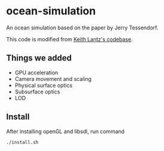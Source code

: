 # ocean-simulation

An ocean simulation based on the paper by Jerry Tessendorf. 

This code is modified from [Keith Lantz's codebase](https://github.com/klantz81/ocean-simulation).

## Things we added

- GPU acceleration
- Camera movement and scaling
- Physical surface optics
- Subsurface optics
- LOD

## Install 
After installing openGL and libsdl, run command

    ./install.sh